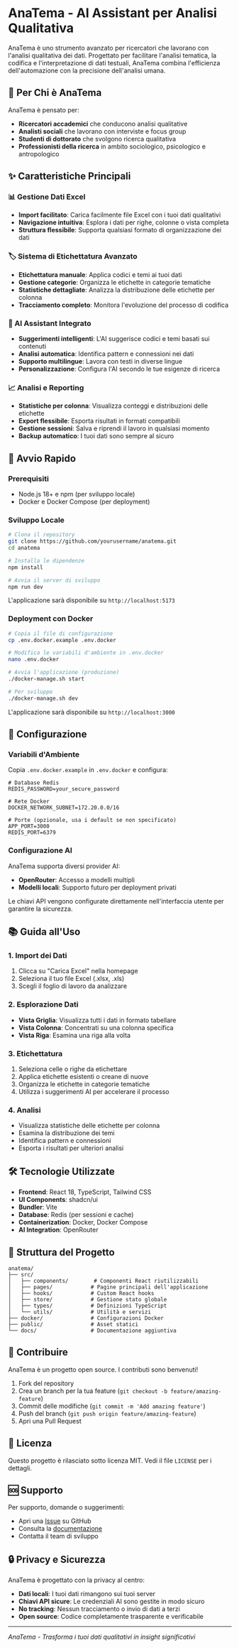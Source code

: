# AnaTema - AI Assistant per Analisi Qualitativa

AnaTema è uno strumento avanzato per ricercatori che lavorano con l'analisi qualitativa dei dati. Progettato per facilitare l'analisi tematica, la codifica e l'interpretazione di dati testuali, AnaTema combina l'efficienza dell'automazione con la precisione dell'analisi umana.

## 🎯 Per Chi è AnaTema

AnaTema è pensato per:
- **Ricercatori accademici** che conducono analisi qualitative
- **Analisti sociali** che lavorano con interviste e focus group
- **Studenti di dottorato** che svolgono ricerca qualitativa
- **Professionisti della ricerca** in ambito sociologico, psicologico e antropologico

## ✨ Caratteristiche Principali

### 📊 Gestione Dati Excel
- **Import facilitato**: Carica facilmente file Excel con i tuoi dati qualitativi
- **Navigazione intuitiva**: Esplora i dati per righe, colonne o vista completa
- **Struttura flessibile**: Supporta qualsiasi formato di organizzazione dei dati

### 🏷️ Sistema di Etichettatura Avanzato
- **Etichettatura manuale**: Applica codici e temi ai tuoi dati
- **Gestione categorie**: Organizza le etichette in categorie tematiche
- **Statistiche dettagliate**: Analizza la distribuzione delle etichette per colonna
- **Tracciamento completo**: Monitora l'evoluzione del processo di codifica

### 🤖 AI Assistant Integrato
- **Suggerimenti intelligenti**: L'AI suggerisce codici e temi basati sui contenuti
- **Analisi automatica**: Identifica pattern e connessioni nei dati
- **Supporto multilingue**: Lavora con testi in diverse lingue
- **Personalizzazione**: Configura l'AI secondo le tue esigenze di ricerca

### 📈 Analisi e Reporting
- **Statistiche per colonna**: Visualizza conteggi e distribuzioni delle etichette
- **Export flessibile**: Esporta risultati in formati compatibili
- **Gestione sessioni**: Salva e riprendi il lavoro in qualsiasi momento
- **Backup automatico**: I tuoi dati sono sempre al sicuro

## 🚀 Avvio Rapido

### Prerequisiti
- Node.js 18+ e npm (per sviluppo locale)
- Docker e Docker Compose (per deployment)

### Sviluppo Locale

```bash
# Clona il repository
git clone https://github.com/yourusername/anatema.git
cd anatema

# Installa le dipendenze
npm install

# Avvia il server di sviluppo
npm run dev
```

L'applicazione sarà disponibile su `http://localhost:5173`

### Deployment con Docker

```bash
# Copia il file di configurazione
cp .env.docker.example .env.docker

# Modifica le variabili d'ambiente in .env.docker
nano .env.docker

# Avvia l'applicazione (produzione)
./docker-manage.sh start

# Per sviluppo
./docker-manage.sh dev
```

L'applicazione sarà disponibile su `http://localhost:3000`

## 🔧 Configurazione

### Variabili d'Ambiente

Copia `.env.docker.example` in `.env.docker` e configura:

```env
# Database Redis
REDIS_PASSWORD=your_secure_password

# Rete Docker
DOCKER_NETWORK_SUBNET=172.20.0.0/16

# Porte (opzionale, usa i default se non specificato)
APP_PORT=3000
REDIS_PORT=6379
```

### Configurazione AI

AnaTema supporta diversi provider AI:
- **OpenRouter**: Accesso a modelli multipli
- **Modelli locali**: Supporto futuro per deployment privati

Le chiavi API vengono configurate direttamente nell'interfaccia utente per garantire la sicurezza.

## 📚 Guida all'Uso

### 1. Import dei Dati
1. Clicca su "Carica Excel" nella homepage
2. Seleziona il tuo file Excel (.xlsx, .xls)
3. Scegli il foglio di lavoro da analizzare

### 2. Esplorazione Dati
- **Vista Griglia**: Visualizza tutti i dati in formato tabellare
- **Vista Colonna**: Concentrati su una colonna specifica
- **Vista Riga**: Esamina una riga alla volta

### 3. Etichettatura
1. Seleziona celle o righe da etichettare
2. Applica etichette esistenti o creane di nuove
3. Organizza le etichette in categorie tematiche
4. Utilizza i suggerimenti AI per accelerare il processo

### 4. Analisi
- Visualizza statistiche delle etichette per colonna
- Esamina la distribuzione dei temi
- Identifica pattern e connessioni
- Esporta i risultati per ulteriori analisi

## 🛠️ Tecnologie Utilizzate

- **Frontend**: React 18, TypeScript, Tailwind CSS
- **UI Components**: shadcn/ui
- **Bundler**: Vite
- **Database**: Redis (per sessioni e cache)
- **Containerization**: Docker, Docker Compose
- **AI Integration**: OpenRouter

## 📁 Struttura del Progetto

```
anatema/
├── src/
│   ├── components/        # Componenti React riutilizzabili
│   ├── pages/            # Pagine principali dell'applicazione
│   ├── hooks/            # Custom React hooks
│   ├── store/            # Gestione stato globale
│   ├── types/            # Definizioni TypeScript
│   └── utils/            # Utilità e servizi
├── docker/               # Configurazioni Docker
├── public/               # Asset statici
└── docs/                 # Documentazione aggiuntiva
```

## 🤝 Contribuire

AnaTema è un progetto open source. I contributi sono benvenuti!

1. Fork del repository
2. Crea un branch per la tua feature (`git checkout -b feature/amazing-feature`)
3. Commit delle modifiche (`git commit -m 'Add amazing feature'`)
4. Push del branch (`git push origin feature/amazing-feature`)
5. Apri una Pull Request

## 📝 Licenza

Questo progetto è rilasciato sotto licenza MIT. Vedi il file `LICENSE` per i dettagli.

## 🆘 Supporto

Per supporto, domande o suggerimenti:
- Apri una [Issue](https://github.com/yourusername/anatema/issues) su GitHub
- Consulta la [documentazione](https://github.com/yourusername/anatema/wiki)
- Contatta il team di sviluppo

## 🔒 Privacy e Sicurezza

AnaTema è progettato con la privacy al centro:
- **Dati locali**: I tuoi dati rimangono sui tuoi server
- **Chiavi API sicure**: Le credenziali AI sono gestite in modo sicuro
- **No tracking**: Nessun tracciamento o invio di dati a terzi
- **Open source**: Codice completamente trasparente e verificabile

---

*AnaTema - Trasforma i tuoi dati qualitativi in insight significativi*
